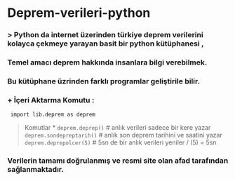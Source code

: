 # Deprem-verileri-python
 ### > Python da internet üzerinden türkiye deprem verilerini kolayca çekmeye yarayan basit bir python kütüphanesi , 
 ### Temel amacı deprem hakkında insanlara bilgi verebilmek.
 ### Bu kütüphane üzrinden farklı programlar geliştirile bilir.

### + İçeri Aktarma Komutu :
` import lib.deprem as deprem`

>  Komutlar *
>  `deprem.deprep()` # anlık verileri sadece bir kere yazar 
>  `deprem.sondepreptarih()` # anlık son deprem tarihini ve saatini yazar 
>  `deprem.deprepolcer(5)` # 5sn de bir anlık verileri yeniler / (5) = 5sn 
>
### Verilerin tamamı doğrulanmış ve resmi site olan afad tarafından sağlanmaktadır. 
